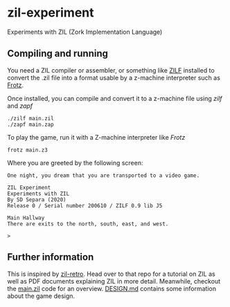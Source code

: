 # zil-experiment

Experiments with ZIL (Zork Implementation Language)

## Compiling and running

You need a ZIL compiler or assembler, or something like [ZILF](https://bitbucket.org/jmcgrew/zilf/wiki/Home) installed to convert the .zil file into a format usable by a z-machine interpreter such as [Frotz](https://davidgriffith.gitlab.io/frotz/).

Once installed, you can compile and convert it to a z-machine file using *zilf* and *zapf*

```
./zilf main.zil
./zapf main.zap
```
To play the game, run it with a Z-machine interpreter like *Frotz*

```
frotz main.z3
```

Where you are greeted by the following screen:

```
One night, you dream that you are transported to a video game.

ZIL Experiment
Experiments with ZIL
By SD Separa (2020)
Release 0 / Serial number 200610 / ZILF 0.9 lib J5

Main Hallway
There are exits to the north, south, east, and west.

> 
```

## Further information

This is inspired by [zil-retro](https://github.com/jeffnyman/zil-retro). Head over to that repo for a tutorial on ZIL as well as PDF documents explaining ZIL in more detail. Meanwhile, checkout the [main.zil](main.zil) code for an overview. [DESIGN.md](DESIGN.md) contains some information about the game design.
